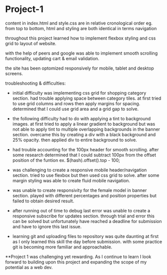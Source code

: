 # Project-1

content in index.html and style.css are in relative cronological order
eg. from top to bottom, html and styling are both identical in terms navigation

throughout this project learned how to implement flexbox styling and css grid
to layout of website.

with the help of peers and google was able to implement smooth scrolling functionality,
updating cart & email validation.

the site has been optomized responsively for mobile, tablet and desktop screens.

troubleshooting & difficulties:
- initial difficulty was implementing css grid for shopping category section.
had trouble applying space between category tiles. at first tried to use grid columns and rows
then apply margins for spacing. determined that I could use grid area and a grid gap to solve.

- the following difficulty had to do with applying a tint to background images.
at first tried to apply a linear gradient to background but was not able to apply tint
to multiple overlapping backgrounds in the banner section. overcame this by creating
a div with a black background and 25% opacity. then applied div to entire background to solve.

- had trouble accounting for the 100px header for smooth scrolling. after some research determined
that I could subtract 100px from the offset position of the funtion  ex. $(hash).offset().top - 100;

- was challenging to create a responsive mobile header/navigation section. tried to use flexbox
but then used css grid to solve. after some margin styling was able to create fluid mobile navigation.

- was unable to create responsivity for the female model in banner section.
played with different percentages and position properties but failed to obtain
desired result.

- after running out of time to debug last error was unable to create a responsive
subscribe for updates section. through trial and error this can be solved but unfortunately 
have reached a deadline for submission and have to ignore this last issue.

- learning git and uploading files to repository was quite daunting at first as I only
learned this skill the day before submission. with some practice git is becoming more
familiar and approachable.

**Project 1 was challenging yet rewarding. As I continue to learn I look forward to building
upon this project and expanding the scope of my potential as a web dev.